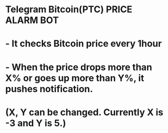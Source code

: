 # Telegram Bitcoin(PTC) PRICE ALARM BOT 
# - It checks Bitcoin price every 1hour
# - When the price drops more than X% or goes up more than Y%, it pushes notification.
#   (X, Y can be changed. Currently X is -3 and Y is 5.)
